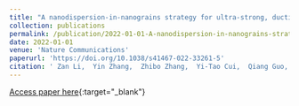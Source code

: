 ```yaml
---
title: "A nanodispersion-in-nanograins strategy for ultra-strong, ductile and stable metal nanocomposites"
collection: publications
permalink: /publication/2022-01-01-A-nanodispersion-in-nanograins-strategy-for-ultra-strong-ductile-and-stable-metal-nanocomposites
date: 2022-01-01
venue: 'Nature Communications'
paperurl: 'https://doi.org/10.1038/s41467-022-33261-5'
citation: ' Zan Li,  Yin Zhang,  Zhibo Zhang,  Yi-Tao Cui,  Qiang Guo,  Pan Liu,  Shenbao Jin,  Gang Sha,  Kunqing Ding,  Zhiqiang Li,  Tongxiang Fan,  Herbert Urbassek,  Qian Yu,  Ting Zhu,  Di Zhang,  Y. Wang, &quot;A nanodispersion-in-nanograins strategy for ultra-strong, ductile and stable metal nanocomposites.&quot; Nature Communications, 2022.'
---
```

[Access paper here](https://doi.org/10.1038/s41467-022-33261-5){:target="_blank"}
